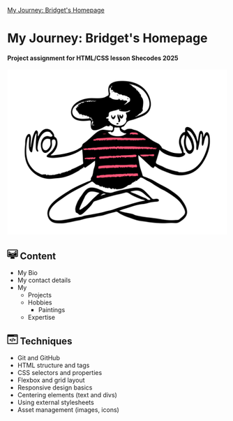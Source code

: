 [My Journey: Bridget's Homepage](https://bridget20250908.github.io/bridget-html-portfolio-202509/)
# My Journey: Bridget's Homepage
#### Project assignment for HTML/CSS lesson Shecodes 2025
![expertise2.svg](img/expertise2.svg)
## ![content.png](img/content.png) Content
* My Bio
* My contact details
* My
  * Projects
  * Hobbies
    * Paintings 
  * Expertise
## ![technique.png](img/technique.png) Techniques
* Git and GitHub
* HTML structure and tags
* CSS selectors and properties
* Flexbox and grid layout
* Responsive design basics
* Centering elements (text and divs)
* Using external stylesheets
* Asset management (images, icons)

